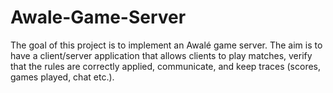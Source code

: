 # Awale-Game-Server
The goal of this project is to implement an Awalé game server. The aim is to have a client/server application that allows clients to play matches, verify that the rules are correctly applied, communicate, and keep traces (scores, games played, chat etc.).

